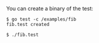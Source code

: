 
You can create a binary of the test:

```
$ go test -c /examples/fib
fib.test created

$ ./fib.test
```
